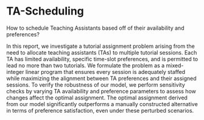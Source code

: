 # TA-Scheduling
How to schedule Teaching Assistants based off of their availability and preferences?

In this report, we investigate a tutorial assignment problem arising from the need to allocate
teaching assistants (TAs) to multiple tutorial sessions. Each TA has limited availability, specific
time-slot preferences, and is permitted to lead no more than two tutorials. We formulate the
problem as a mixed-integer linear program that ensures every session is adequately staffed while
maximizing the alignment between TA preferences and their assigned sessions. To verify the
robustness of our model, we perform sensitivity checks by varying TA availability and preference parameters to assess how changes affect the optimal assignment. The optimal assignment
derived from our model significantly outperforms a manually constructed alternative in terms
of preference satisfaction, even under these perturbed scenarios.
